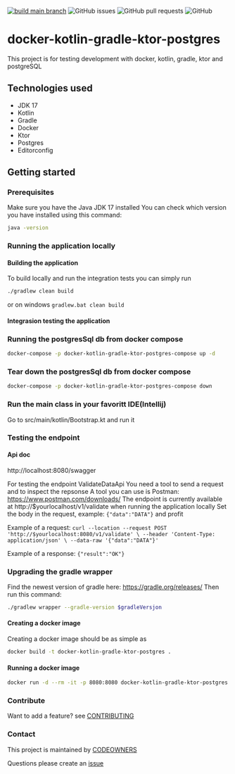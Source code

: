 [![build main branch](https://github.com/MikAoJk/docker-kotlin-gradle-ktor-postgres/actions/workflows/build.yml/badge.svg?branch=main)](https://github.com/MikAoJk/docker-kotlin-gradle-ktor-postgres/actions/workflows/build.yml)
![GitHub issues](https://img.shields.io/github/issues-raw/MikAoJk/docker-kotlin-gradle-ktor-postgres)
![GitHub pull requests](https://img.shields.io/github/issues-pr-raw/MikAoJk/docker-kotlin-gradle-ktor-postgres)
![GitHub](https://img.shields.io/github/license/MikAoJk/docker-kotlin-gradle-ktor-postgres)

# docker-kotlin-gradle-ktor-postgres
This project is for testing development with docker, kotlin, gradle, ktor and postgreSQL

## Technologies used
* JDK 17
* Kotlin
* Gradle
* Docker
* Ktor
* Postgres
* Editorconfig

## Getting started

### Prerequisites
Make sure you have the Java JDK 17 installed
You can check which version you have installed using this command:
``` bash
java -version
```

### Running the application locally

#### Building the application
To build locally and run the integration tests you can simply run
``` bash
./gradlew clean build
```
or on windows `gradlew.bat clean build`

#### Integrasion testing the application
### Running the postgresSql db from docker compose
``` bash
docker-compose -p docker-kotlin-gradle-ktor-postgres-compose up -d
```

### Tear down the postgresSql db from docker compose
``` bash
docker-compose -p docker-kotlin-gradle-ktor-postgres-compose down
```

### Run the main class in your favoritt IDE(Intellij)
Go to src/main/kotlin/Bootstrap.kt and run it

### Testing the endpoint

#### Api doc
http://localhost:8080/swagger

For testing the endpoint ValidateDataApi
You need a tool to send a request and to inspect the repsonse
A tool you can use is Postman: https://www.postman.com/downloads/
The endpoint is currently available at http://$yourlocalhost/v1/validate when running the application locally
Set the body in the request, example: `{"data":"DATA"}` and profit

Example of a request:
`curl --location --request POST 'http://$yourlocalhost:8080/v1/validate' \
--header 'Content-Type: application/json' \
--data-raw '{"data":"DATA"}'`

Example of a response:
`{"result":"OK"}`

### Upgrading the gradle wrapper
Find the newest version of gradle here: https://gradle.org/releases/ Then run this command:

``` bash
./gradlew wrapper --gradle-version $gradleVersjon
```

#### Creating a docker image
Creating a docker image should be as simple as
``` bash
docker build -t docker-kotlin-gradle-ktor-postgres .
```

#### Running a docker image
``` bash
docker run -d --rm -it -p 8080:8080 docker-kotlin-gradle-ktor-postgres
```

### Contribute
Want to add a feature? see [CONTRIBUTING](CONTRIBUTING.md)

### Contact

This project is maintained by [CODEOWNERS](CODEOWNERS)

Questions please create an
[issue](https://github.com/MikAoJk/docker-kotlin-gradle-ktor-postgres/issues)

